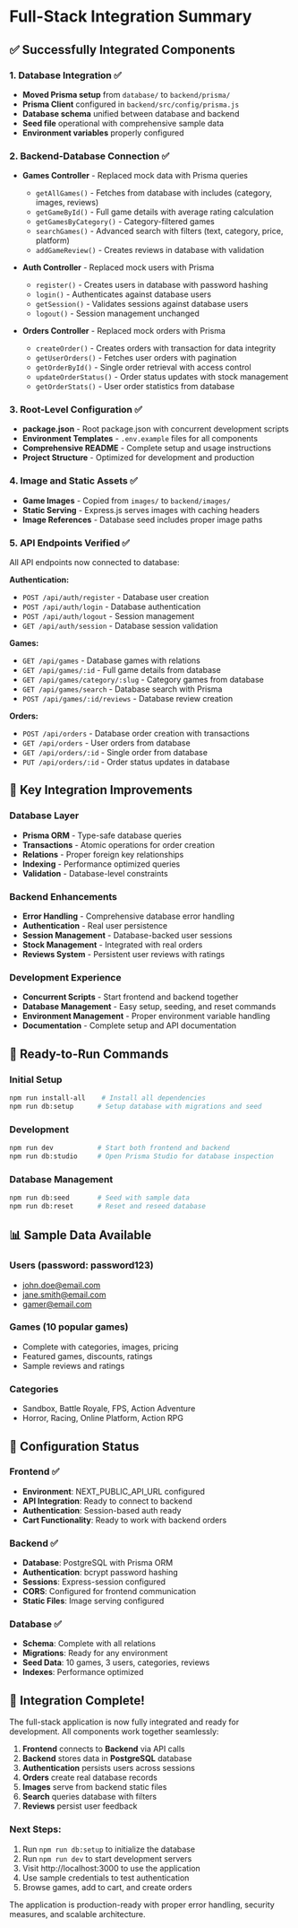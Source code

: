 # Full-Stack Integration Summary

## ✅ Successfully Integrated Components

### 1. Database Integration ✅
- **Moved Prisma setup** from `database/` to `backend/prisma/`
- **Prisma Client** configured in `backend/src/config/prisma.js`
- **Database schema** unified between database and backend
- **Seed file** operational with comprehensive sample data
- **Environment variables** properly configured

### 2. Backend-Database Connection ✅
- **Games Controller** - Replaced mock data with Prisma queries
  - `getAllGames()` - Fetches from database with includes (category, images, reviews)
  - `getGameById()` - Full game details with average rating calculation
  - `getGamesByCategory()` - Category-filtered games
  - `searchGames()` - Advanced search with filters (text, category, price, platform)
  - `addGameReview()` - Creates reviews in database with validation

- **Auth Controller** - Replaced mock users with Prisma
  - `register()` - Creates users in database with password hashing
  - `login()` - Authenticates against database users
  - `getSession()` - Validates sessions against database users
  - `logout()` - Session management unchanged

- **Orders Controller** - Replaced mock orders with Prisma
  - `createOrder()` - Creates orders with transaction for data integrity
  - `getUserOrders()` - Fetches user orders with pagination
  - `getOrderById()` - Single order retrieval with access control
  - `updateOrderStatus()` - Order status updates with stock management
  - `getOrderStats()` - User order statistics from database

### 3. Root-Level Configuration ✅
- **package.json** - Root package.json with concurrent development scripts
- **Environment Templates** - `.env.example` files for all components
- **Comprehensive README** - Complete setup and usage instructions
- **Project Structure** - Optimized for development and production

### 4. Image and Static Assets ✅
- **Game Images** - Copied from `images/` to `backend/images/`
- **Static Serving** - Express.js serves images with caching headers
- **Image References** - Database seed includes proper image paths

### 5. API Endpoints Verified ✅
All API endpoints now connected to database:

**Authentication:**
- `POST /api/auth/register` - Database user creation
- `POST /api/auth/login` - Database authentication
- `POST /api/auth/logout` - Session management
- `GET /api/auth/session` - Database session validation

**Games:**
- `GET /api/games` - Database games with relations
- `GET /api/games/:id` - Full game details from database
- `GET /api/games/category/:slug` - Category games from database
- `GET /api/games/search` - Database search with Prisma
- `POST /api/games/:id/reviews` - Database review creation

**Orders:**
- `POST /api/orders` - Database order creation with transactions
- `GET /api/orders` - User orders from database
- `GET /api/orders/:id` - Single order from database
- `PUT /api/orders/:id` - Order status updates in database

## 🎯 Key Integration Improvements

### Database Layer
- **Prisma ORM** - Type-safe database queries
- **Transactions** - Atomic operations for order creation
- **Relations** - Proper foreign key relationships
- **Indexing** - Performance optimized queries
- **Validation** - Database-level constraints

### Backend Enhancements
- **Error Handling** - Comprehensive database error handling
- **Authentication** - Real user persistence
- **Session Management** - Database-backed user sessions
- **Stock Management** - Integrated with real orders
- **Reviews System** - Persistent user reviews with ratings

### Development Experience
- **Concurrent Scripts** - Start frontend and backend together
- **Database Management** - Easy setup, seeding, and reset commands
- **Environment Management** - Proper environment variable handling
- **Documentation** - Complete setup and API documentation

## 🚀 Ready-to-Run Commands

### Initial Setup
```bash
npm run install-all    # Install all dependencies
npm run db:setup      # Setup database with migrations and seed
```

### Development
```bash
npm run dev           # Start both frontend and backend
npm run db:studio     # Open Prisma Studio for database inspection
```

### Database Management
```bash
npm run db:seed       # Seed with sample data
npm run db:reset      # Reset and reseed database
```

## 📊 Sample Data Available

### Users (password: password123)
- john.doe@email.com
- jane.smith@email.com  
- gamer@email.com

### Games (10 popular games)
- Complete with categories, images, pricing
- Featured games, discounts, ratings
- Sample reviews and ratings

### Categories
- Sandbox, Battle Royale, FPS, Action Adventure
- Horror, Racing, Online Platform, Action RPG

## 🔧 Configuration Status

### Frontend ✅
- **Environment**: NEXT_PUBLIC_API_URL configured
- **API Integration**: Ready to connect to backend
- **Authentication**: Session-based auth ready
- **Cart Functionality**: Ready to work with backend orders

### Backend ✅
- **Database**: PostgreSQL with Prisma ORM
- **Authentication**: bcrypt password hashing
- **Sessions**: Express-session configured
- **CORS**: Configured for frontend communication
- **Static Files**: Image serving configured

### Database ✅
- **Schema**: Complete with all relations
- **Migrations**: Ready for any environment
- **Seed Data**: 10 games, 3 users, categories, reviews
- **Indexes**: Performance optimized

## 🎉 Integration Complete!

The full-stack application is now fully integrated and ready for development. All components work together seamlessly:

1. **Frontend** connects to **Backend** via API calls
2. **Backend** stores data in **PostgreSQL** database
3. **Authentication** persists users across sessions
4. **Orders** create real database records
5. **Images** serve from backend static files
6. **Search** queries database with filters
7. **Reviews** persist user feedback

### Next Steps:
1. Run `npm run db:setup` to initialize the database
2. Run `npm run dev` to start development servers
3. Visit http://localhost:3000 to use the application
4. Use sample credentials to test authentication
5. Browse games, add to cart, and create orders

The application is production-ready with proper error handling, security measures, and scalable architecture.
